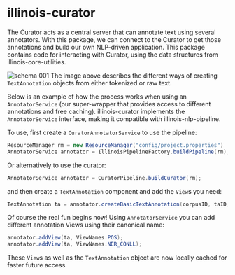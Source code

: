 # illinois-curator
The Curator acts as a central server that can annotate text using
several annotators. With this package, we can connect to the Curator to
get those annotations and build our own NLP-driven
application. This package contains code for interacting with Curator, using the data structures from illinois-core-utilities.


![schema 001](https://cloud.githubusercontent.com/assets/2441454/10808693/4132f746-7dbc-11e5-8d6a-b5fe1e8ed0b8.png)
The image above describes the different ways of creating 
`TextAnnotation` objects from either tokenized or raw text. 

Below is an example of how the process works when using an 
`AnnotatorService` (our super-wrapper that provides access to different annotations and free caching). illinois-curator implements the `AnnotatorService` interface, making it compatible with illinois-nlp-pipeline.

To use, first create a `CuratorAnnotatorService` to use the pipeline: 

```java 
ResourceManager rm = new ResourceManager("config/project.properties")
AnnotatorService annotator = IllinoisPipelineFactory.buildPipeline(rm);
```

Or alternatively to use the curator: 
```java 
AnnotatorService annotator = CuratorPipeline.buildCurator(rm);
```

and then create a `TextAnnotation` component and add the `View`s you need:

```java 
TextAnnotation ta = annotator.createBasicTextAnnotation(corpusID, taID, "Some text that I want to process.");
```

Of course the real fun begins now! Using `AnnotatorService` you can add different annotation 
Views using their canonical name:

```java 
annotator.addView(ta, ViewNames.POS);
annotator.addView(ta, ViewNames.NER_CONLL);
```

These `View`s as well as the `TextAnnotation` object are now locally cached for faster future access.
